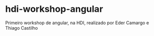 # hdi-workshop-angular
Primeiro workshop de angular, na HDI, realizado por Eder Camargo e Thiago Castilho
